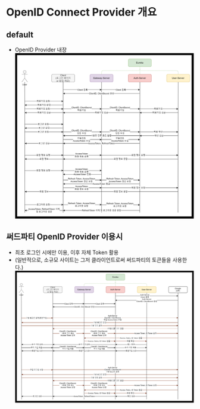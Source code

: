 
# OpenID Connect Provider 개요

## default
- OpenID Provider 내장
![OpenID_Provider](./OpenID_Provider.png)

## 써드파티 OpenID Provider 이용시
- 최초 로그인 시에만 이용, 이후 자체 Token 활용
- (일반적으로, 소규모 사이트는 그저 클라이언트로써 써드파티의 토큰들을 사용한다.)
![OpenID_Provider_Google](./OpenID_Provider_Google.png)


